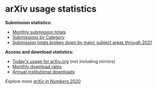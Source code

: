 arXiv usage statistics
======================

**Submission statistics:**

-   [Monthly submission totals](https://arxiv.org/stats/monthly_submissions)
-   [Submissions by Category](/about/reports/submission_category_by_year)
-   [Submission totals broken down by major subject areas through 2021](2021_by_area)


**Access and download statistics:**

-   [Today's usage for arXiv.org](https://arxiv.org/stats/today) (not
    including mirrors)
-   [Monthly download rates](https://arxiv.org/stats/monthly_downloads)
-   [Annual institutional downloads](/about/reports/2020_usage)

_Explore more [arXiv in Numbers 2020](/about/reports/2020_usage)_
